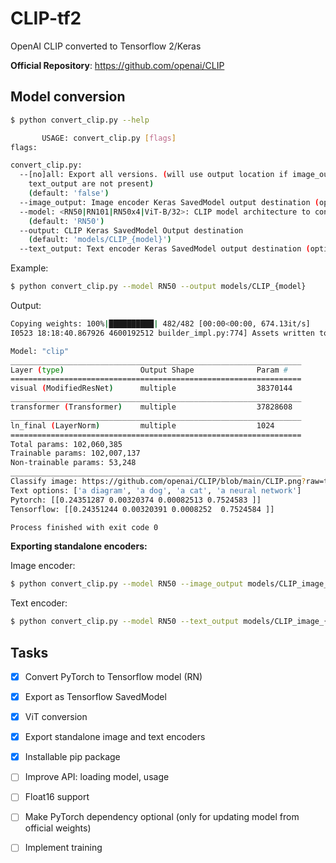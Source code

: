 # CLIP-tf2
OpenAI CLIP converted to Tensorflow 2/Keras

__Official Repository__: https://github.com/openai/CLIP

## Model conversion
```sh
$ python convert_clip.py --help

       USAGE: convert_clip.py [flags]
flags:

convert_clip.py:
  --[no]all: Export all versions. (will use output location if image_output or
    text_output are not present)
    (default: 'false')
  --image_output: Image encoder Keras SavedModel output destination (optional)
  --model: <RN50|RN101|RN50x4|ViT-B/32>: CLIP model architecture to convert
    (default: 'RN50')
  --output: CLIP Keras SavedModel Output destination
    (default: 'models/CLIP_{model}')
  --text_output: Text encoder Keras SavedModel output destination (optional)
```

Example:
```sh
$ python convert_clip.py --model RN50 --output models/CLIP_{model}
```
Output: 
```sh
Copying weights: 100%|██████████| 482/482 [00:00<00:00, 674.13it/s]
I0523 18:18:40.867926 4600192512 builder_impl.py:774] Assets written to: CLIP_RN50/assets

Model: "clip"
_________________________________________________________________
Layer (type)                 Output Shape              Param #   
=================================================================
visual (ModifiedResNet)      multiple                  38370144  
_________________________________________________________________
transformer (Transformer)    multiple                  37828608  
_________________________________________________________________
ln_final (LayerNorm)         multiple                  1024      
=================================================================
Total params: 102,060,385
Trainable params: 102,007,137
Non-trainable params: 53,248
_________________________________________________________________
Classify image: https://github.com/openai/CLIP/blob/main/CLIP.png?raw=true
Text options: ['a diagram', 'a dog', 'a cat', 'a neural network']
Pytorch: [[0.24351287 0.00320374 0.00082513 0.7524583 ]]
Tensorflow: [[0.24351244 0.00320391 0.0008252  0.7524584 ]]

Process finished with exit code 0
```

__Exporting standalone encoders:__

Image encoder:
```sh
$ python convert_clip.py --model RN50 --image_output models/CLIP_image_{model}
```

Text encoder:
```sh
$ python convert_clip.py --model RN50 --text_output models/CLIP_image_{model}
```

## Tasks
- [x] Convert PyTorch to Tensorflow model (RN)
- [x] Export as Tensorflow SavedModel
- [x] ViT conversion
- [x] Export standalone image and text encoders
- [x] Installable pip package
- [ ] Improve API: loading model, usage
- [ ] Float16 support
- [ ] Make PyTorch dependency optional (only for updating model from official weights)
- [ ] Implement training


